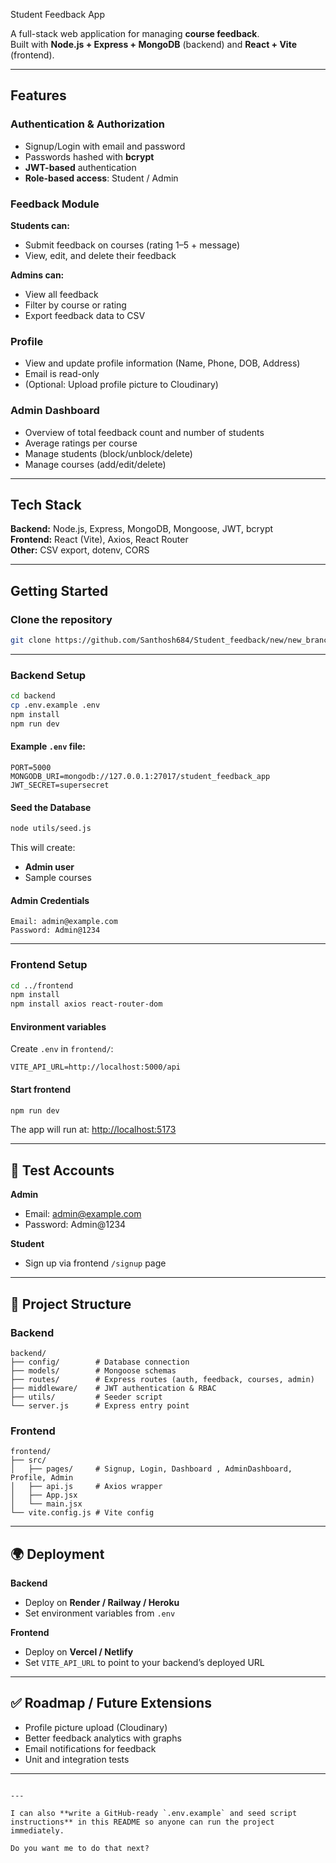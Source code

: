 Student Feedback App

A full-stack web application for managing **course feedback**.  
Built with **Node.js + Express + MongoDB** (backend) and **React + Vite** (frontend).

---

##  Features

###  Authentication & Authorization
- Signup/Login with email and password
- Passwords hashed with **bcrypt**
- **JWT-based** authentication
- **Role-based access**: Student / Admin

### Feedback Module
**Students can:**
- Submit feedback on courses (rating 1–5 + message)
- View, edit, and delete their feedback  

**Admins can:**
- View all feedback
- Filter by course or rating
- Export feedback data to CSV

### Profile
- View and update profile information (Name, Phone, DOB, Address)
- Email is read-only
- (Optional: Upload profile picture to Cloudinary)

###  Admin Dashboard
- Overview of total feedback count and number of students
- Average ratings per course
- Manage students (block/unblock/delete)
- Manage courses (add/edit/delete)

---

##  Tech Stack

**Backend:** Node.js, Express, MongoDB, Mongoose, JWT, bcrypt  
**Frontend:** React (Vite), Axios, React Router  
**Other:** CSV export, dotenv, CORS

---

##  Getting Started

### Clone the repository
```bash
git clone https://github.com/Santhosh684/Student_feedback/new/new_branch

````

---

### Backend Setup

```bash
cd backend
cp .env.example .env
npm install
npm run dev
```

#### Example `.env` file:

```env
PORT=5000
MONGODB_URI=mongodb://127.0.0.1:27017/student_feedback_app
JWT_SECRET=supersecret
```

#### Seed the Database

```bash
node utils/seed.js
```

This will create:

* **Admin user**
* Sample courses

#### Admin Credentials

```
Email: admin@example.com
Password: Admin@1234
```

---

### Frontend Setup

```bash
cd ../frontend
npm install
npm install axios react-router-dom
```

#### Environment variables

Create `.env` in `frontend/`:

```env
VITE_API_URL=http://localhost:5000/api
```

#### Start frontend

```bash
npm run dev
```

The app will run at: [http://localhost:5173](http://localhost:5173)

---

## 🧪 Test Accounts

**Admin**

* Email: [admin@example.com](mailto:admin@example.com)
* Password: Admin\@1234

**Student**

* Sign up via frontend `/signup` page

---

## 📂 Project Structure

### Backend

```
backend/
├── config/        # Database connection
├── models/        # Mongoose schemas
├── routes/        # Express routes (auth, feedback, courses, admin)
├── middleware/    # JWT authentication & RBAC
├── utils/         # Seeder script
└── server.js      # Express entry point
```

### Frontend

```
frontend/
├── src/
│   ├── pages/     # Signup, Login, Dashboard , AdminDashboard, Profile, Admin
│   ├── api.js     # Axios wrapper
│   ├── App.jsx
│   └── main.jsx
└── vite.config.js # Vite config
```

---

## 🌍 Deployment

**Backend**

* Deploy on **Render / Railway / Heroku**
* Set environment variables from `.env`

**Frontend**

* Deploy on **Vercel / Netlify**
* Set `VITE_API_URL` to point to your backend’s deployed URL

---

## ✅ Roadmap / Future Extensions

* Profile picture upload (Cloudinary)
* Better feedback analytics with graphs
* Email notifications for feedback
* Unit and integration tests

---

```

---

I can also **write a GitHub-ready `.env.example` and seed script instructions** in this README so anyone can run the project immediately.  

Do you want me to do that next?
```
